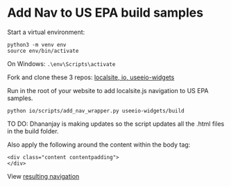 
# Add Nav to US EPA build samples

Start a virtual environment:

	python3 -m venv env
	source env/bin/activate
On Windows: `.\env\Scripts\activate`

Fork and clone these 3 repos: [localsite, io, useeio-widgets](/localsite/start/steps/)

Run in the root of your website to add localsite.js navigation to US EPA samples.

	python io/scripts/add_nav_wrapper.py useeio-widgets/build

TO DO: Dhananjay is making updates so the script updates all the .html files in the build folder.

Also apply the following around the content within the body tag:

	<div class="content contentpadding">
	</div>

View [resulting navigation](/useeio-widgets/build/)